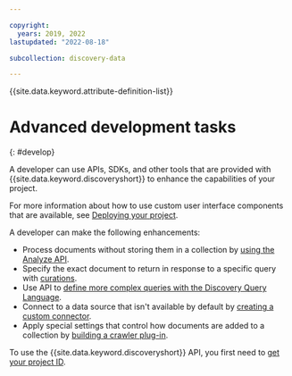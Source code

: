 ```yaml
---

copyright:
  years: 2019, 2022
lastupdated: "2022-08-18"

subcollection: discovery-data

---
```


{{site.data.keyword.attribute-definition-list}}

# Advanced development tasks
{: #develop}

A developer can use APIs, SDKs, and other tools that are provided with {{site.data.keyword.discoveryshort}} to enhance the capabilities of your project.

For more information about how to use custom user interface components that are available, see [Deploying your project](/docs/discovery-data?topic=discovery-data-deploy).

A developer can make the following enhancements:

- Process documents without storing them in a collection by [using the Analyze API](/docs/discovery-data?topic=discovery-data-analyzeapi).
- Specify the exact document to return in response to a specific query with [curations](/docs/discovery-data?topic=discovery-data-curations).
- Use API to [define more complex queries with the Discovery Query Language](/docs/discovery-data?topic=discovery-data-query-dql-overview).
- Connect to a data source that isn't available by default by [creating a custom connector](/docs/discovery-data?topic=discovery-data-build-connector).
- Apply special settings that control how documents are added to a collection by [building a crawler plug-in](/docs/discovery-data?topic=discovery-data-crawler-plugin-build).

To use the {{site.data.keyword.discoveryshort}} API, you first need to [get your project ID](/docs/discovery-data?topic=discovery-data-api-use).
